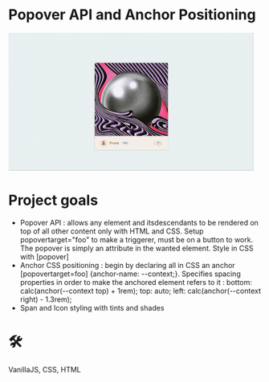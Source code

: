 # Popover API and Anchor Positioning
![Popover API and Anchor Positioning demo](https://github.com/teotimepacreau/Popover-API-and-Anchor-Positioning-Day15-of-100DaysOfCode/blob/main/Anchor_CSS_Positioning_and_Popover_API_AdobeExpress_AdobeExpress.gif)

# Project goals
- Popover API : allows any element and itsdescendants to be rendered on top of all other content only with HTML and CSS. Setup popovertarget="foo" to make a triggerer, must be on a button to work. The popover is simply an attribute in the wanted element. Style in CSS with [popover]
- Anchor CSS positioning : begin by declaring all in CSS an anchor [popovertarget=foo] {anchor-name: --context;}. Specifies spacing properties in order to make the anchored element refers to it : bottom: calc(anchor(--context top) + 1rem); top: auto; left: calc(anchor(--context right) - 1.3rem);
- Span and Icon styling with tints and shades
# 🛠️
VanillaJS, CSS, HTML
